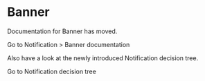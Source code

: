 # Banner

Documentation for Banner has moved.

<p-link href="components/banner">Go to Notification > Banner documentation</p-link>

Also have a look at the newly introduced Notification decision tree.

<p-link href="components/notifications/usage">Go to Notification decision tree</p-link>
